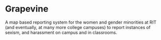 # Grapevine
A map based reporting system for the women and gender minorities at RIT (and eventually, at many more college campuses) to report instances of sexism, and harassment on campus and in classrooms.
